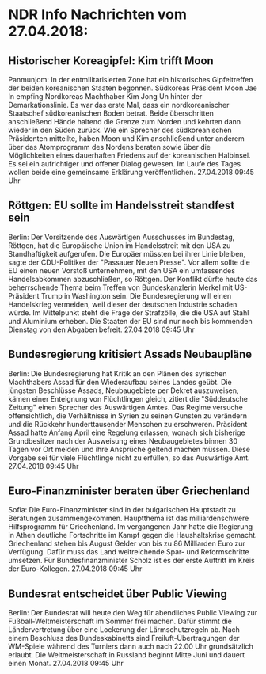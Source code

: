 # NDR Info Nachrichten vom 27.04.2018:


## Historischer Koreagipfel: Kim trifft Moon
Panmunjom: In der entmilitarisierten Zone hat ein historisches Gipfeltreffen der beiden koreanischen Staaten begonnen. Südkoreas Präsident Moon Jae In empfing Nordkoreas Machthaber Kim Jong Un hinter der Demarkationslinie. Es war das erste Mal, dass ein nordkoreanischer Staatschef südkoreanischen Boden betrat. Beide überschritten anschließend Hände haltend die Grenze zum Norden und kehrten dann wieder in den Süden zurück. Wie ein Sprecher des südkoreanischen Präsidenten mitteilte, haben Moon und Kim anschließend unter anderem über das Atomprogramm des Nordens beraten sowie über die Möglichkeiten eines dauerhaften Friedens auf der koreanischen Halbinsel. Es sei ein aufrichtiger und offener Dialog gewesen. Im Laufe des Tages wollen beide eine gemeinsame Erklärung veröffentlichen. 27.04.2018 09:45 Uhr 

## Röttgen: EU sollte im Handelsstreit standfest sein
Berlin: Der Vorsitzende des Auswärtigen Ausschusses im Bundestag, Röttgen, hat die Europäische Union im Handelsstreit mit den USA zu Standhaftigkeit aufgerufen. Die Europäer müssten bei ihrer Linie bleiben, sagte der CDU-Politiker der "Passauer Neuen Presse". Vor allem sollte die EU einen neuen Vorstoß unternehmen, mit den USA ein umfassendes Handelsabkommen abzuschließen, so Röttgen. Der Konflikt dürfte heute das beherrschende Thema beim Treffen von Bundeskanzlerin Merkel mit US-Präsident Trump in Washington sein. Die Bundesregierung will einen Handelskrieg vermeiden, weil dieser der deutschen Industrie schaden würde. Im Mittelpunkt steht die Frage der Strafzölle, die die USA auf Stahl und Aluminium erheben. Die Staaten der EU sind nur noch bis kommenden Dienstag von den Abgaben befreit. 27.04.2018 09:45 Uhr 

## Bundesregierung kritisiert Assads Neubaupläne
Berlin: Die Bundesregierung hat Kritik an den Plänen des syrischen Machthabers Assad für den Wiederaufbau seines Landes geübt. Die jüngsten Beschlüsse Assads, Neubaugebiete per Dekret auszuweisen, kämen einer Enteignung von Flüchtlingen gleich, zitiert die "Süddeutsche Zeitung" einen Sprecher des Auswärtigen Amtes. Das Regime versuche offensichtlich, die Verhältnisse in Syrien zu seinen Gunsten zu verändern und die Rückkehr hunderttausender Menschen zu erschweren. Präsident Assad hatte Anfang April eine Regelung erlassen, wonach sich bisherige Grundbesitzer nach der Ausweisung eines Neubaugebietes binnen 30 Tagen vor Ort melden und ihre Ansprüche geltend machen müssen. Diese Vorgabe sei für viele Flüchtlinge nicht zu erfüllen, so das Auswärtige Amt. 27.04.2018 09:45 Uhr 

## Euro-Finanzminister beraten über Griechenland
Sofia: Die Euro-Finanzminister sind in der bulgarischen Hauptstadt zu Beratungen zusammengekommen. Hauptthema ist das milliardenschwere Hilfsprogramm für Griechenland. Im vergangenen Jahr hatte die Regierung in Athen deutliche Fortschritte im Kampf gegen die Haushaltskrise gemacht. Griechenland stehen bis August Gelder von bis zu 86 Milliarden Euro zur Verfügung. Dafür muss das Land weitreichende Spar- und Reformschritte umsetzen. Für Bundesfinanzminister Scholz ist es der erste Auftritt im Kreis der Euro-Kollegen. 27.04.2018 09:45 Uhr 

## Bundesrat entscheidet über Public Viewing
Berlin: Der Bundesrat will heute den Weg für abendliches Public Viewing zur Fußball-Weltmeisterschaft im Sommer frei machen. Dafür stimmt die Ländervertretung über eine Lockerung der Lärmschutzregeln ab. Nach einem Beschluss des Bundeskabinetts sind Freiluft-Übertragungen der WM-Spiele während des Turniers dann auch nach 22.00 Uhr grundsätzlich erlaubt. Die Weltmeisterschaft in Russland beginnt Mitte Juni und dauert einen Monat. 27.04.2018 09:45 Uhr 
